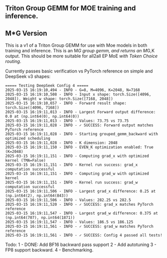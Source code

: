 ## Triton Group GEMM for MOE training and inference.
## M*G Version
This is a v1 of a Triton Group GEMM for use with Moe models in both training and inference.
This is an M*G group gemm, and returns an M*G,K output.  This should be more suitable for all2all EP MoE *with Token Choice routing*.

Currently passes basic verification vs PyTorch reference on simple and DeepSeek v3 shapes:

~~~
===== Testing DeepSeek Config 4 =====
2025-03-15 16:19:10,494 - INFO - G=8, M=4096, K=2048, N=7168
2025-03-15 16:19:10,508 - INFO - Input x shape: torch.Size([4096, 2048]), Weight w shape: torch.Size([7168, 2048])
2025-03-15 16:19:10,657 - INFO - Forward result shape: torch.Size([4096, 7168])
2025-03-15 16:19:11,013 - INFO - Largest Forward output difference: 0.0 at (np.int64(0), np.int64(0))
2025-03-15 16:19:11,013 - INFO - Values: 73.75 vs 73.75
2025-03-15 16:19:11,028 - INFO - ✓ SUCCESS: Forward output matches PyTorch reference
2025-03-15 16:19:11,028 - INFO - Starting grouped_gemm_backward with optimized scheduling
2025-03-15 16:19:11,028 - INFO - K dimension: 2048
2025-03-15 16:19:11,150 - INFO - EVEN_K optimization enabled: True (K=2048)
2025-03-15 16:19:11,151 - INFO - Computing grad_x with optimized kernel (TMA=False)
2025-03-15 16:19:11,151 - INFO - Kernel run success: grad_x computation successful
2025-03-15 16:19:11,151 - INFO - Computing grad_w with optimized kernel
2025-03-15 16:19:11,151 - INFO - Kernel run success: grad_w computation successful
2025-03-15 16:19:11,506 - INFO - Largest grad_x difference: 0.25 at (np.int64(2), np.int64(843))
2025-03-15 16:19:11,506 - INFO - Values: 282.25 vs 282.5
2025-03-15 16:19:11,520 - INFO - ✓ SUCCESS: grad_x matches PyTorch reference
2025-03-15 16:19:11,547 - INFO - Largest grad_w difference: 0.375 at (np.int64(707), np.int64(1871))
2025-03-15 16:19:11,547 - INFO - Values: 186.5 vs 186.125
2025-03-15 16:19:11,561 - INFO - ✓ SUCCESS: grad_w matches PyTorch reference
2025-03-15 16:19:11,561 - INFO - ✓ SUCCESS: Config 4 passed all tests!
~~~
Todo:
1 - DONE: Add BF16 backward pass support
2 - Add autotuning
3 - FP8 support backward.
4 - Benchmarking.
